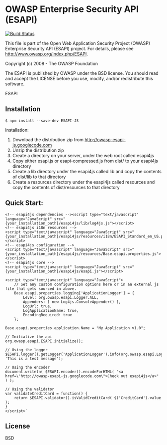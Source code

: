 # OWASP Enterprise Security API (ESAPI)

[![Build Status](https://travis-ci.org/ESAPI/owasp-esapi-js.svg?branch=master)](https://travis-ci.org/ESAPI/owasp-esapi-js)

This file is part of the Open Web Application Security Project (OWASP)
Enterprise Security API (ESAPI) project. For details, please see
http://www.owasp.org/index.php/ESAPI.

Copyright (c) 2008 - The OWASP Foundation

The ESAPI is published by OWASP under the BSD license. You should read and accept the
LICENSE before you use, modify, and/or redistribute this software.

ESAPI

## Installation

```
$ npm install --save-dev ESAPI-JS
```

Installation:
1. Download the distribution zip from http://owasp-esapi-js.googlecode.com
2. Unzip the distribution zip
3. Create a directory on your server, under the web root called esapi4js
4. Copy either esapi.js or esapi-compressed.js from dist/ to your esapi4js directory
5. Create a lib directory under the esapi4js called lib and copy the contents of dist/lib to that directory
6. Create a resources directory under the esapi4js called resources and copy the contents of dist/resources to that directory

## Quick Start:

	<!-- esapi4js dependencies --><script type="text/javascript" language="JavaScript" src="{your_installation_path}/esapi4js/lib/log4js.js"></script>
	<!-- esapi4js i18n resources -->
	<script type="text/javascript" language="JavaScript" src="{your_installation_path}/esapi4js/resources/i18n/ESAPI_Standard_en_US.properties.js"></script>
	<!-- esapi4js configuration -->
	<script type="text/javascript" language="JavaScript" src="{your_installation_path}/esapi4js/resources/Base.esapi.properties.js"></script>
	<!-- esapi4js core -->
	<script type="text/javascript" language="JavaScript" src="{your_installation_path}/esapi4js/esapi.js"></script>

	<script type="text/javascript" language="JavaScript">
	    // Set any custom configuration options here or in an external js file that gets sourced in above.
	    Base.esapi.properties.logging['ApplicationLogger'] = {
	        Level: org.owasp.esapi.Logger.ALL,
    	    Appenders: [ new Log4js.ConsoleAppender() ],
	        LogUrl: true,
	        LogApplicationName: true,
	        EncodingRequired: true
	    };

    Base.esapi.properties.application.Name = "My Application v1.0";

    // Initialize the api
    org.owasp.esapi.ESAPI.initialize();

    // Using the logger
    $ESAPI.logger().getLogger('ApplicationLogger').info(org.owasp.esapi.Logger.EventType.EVENT_SUCCESS, 'This is a test message');

    // Using the encoder
    document.writeln( $ESAPI.encoder().encodeForHTML( "<a href=\"http://owasp-esapi-js.googlecode.com\">Check out esapi4js</a>" ) );

    // Using the validator
    var validateCreditCard = function() {
        return $ESAPI.validator().isValidCreditCard( $('CreditCard').value );
    }
	</script>`


## License

BSD
